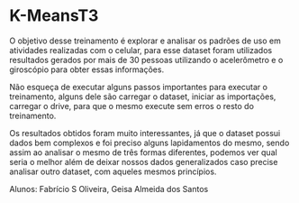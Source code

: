 # K-MeansT3

O objetivo desse treinamento é explorar e analisar os padrões de uso em atividades realizadas com o celular, para esse dataset foram utilizados resultados gerados por mais de 30 pessoas utilizando o acelerômetro e o giroscópio para obter essas informações.

Não esqueça de executar alguns passos importantes para executar o treinamento, alguns dele são carregar o dataset, iniciar as importações, carregar o drive, para que o mesmo execute sem erros o resto do treinamento.

Os resultados obtidos foram muito interessantes, já que o dataset possui dados bem complexos e foi preciso alguns lapidamentos do mesmo, sendo assim ao analisar o mesmo de três formas diferentes, podemos ver qual seria o melhor além de deixar nossos dados generalizados caso precise analisar outro dataset, com aqueles mesmos princípios. 

Alunos: Fabrício S Oliveira, Geisa Almeida dos Santos
